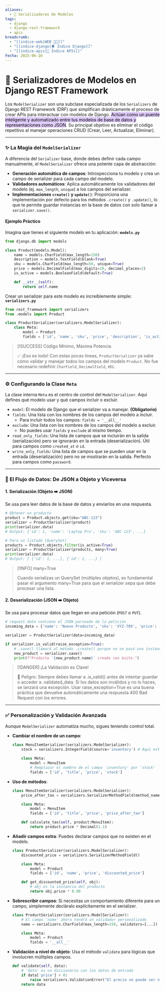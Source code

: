 ```yaml
---
aliases:
  - 🧬 Serializadores de Modelos
tags:
  - django
  - django-rest-framework
  - apis
breadcrumb:
  - "[[indice-web|WEB 🔗📝]]"
  - "[[indice-django|🕷️ Índice Django]]"
  - "[[indice-apis|🔌 Índice APIs]]"
Fecha: 2025-06-10
---
```

# 🧬 Serializadores de Modelos en Django REST Framework

Los `ModelSerializer` son una subclase especializada de los `Serializers` de Django REST Framework (DRF) que simplifican drásticamente el proceso de crear APIs para interactuar con modelos de Django. <mark style="background: #D2B3FFA6;">Actúan como un puente inteligente y automatizado entre tus modelos de base de datos y representaciones como JSON</mark>.
Su principal objetivo es eliminar el código repetitivo al manejar operaciones CRUD (Crear, Leer, Actualizar, Eliminar).

---
### ✨ La Magia del `ModelSerializer`
A diferencia del `Serializer` base, donde debes definir cada campo manualmente, el `ModelSerializer` ofrece una potente capa de abstracción:
- **Generación automática de campos**: Introspecciona tu modelo y crea un campo de serializer para cada campo del modelo.
- **Validadores automáticos**: Aplica automáticamente los validadores del modelo (ej. `max_length`, `unique`) a los campos del serializer.
- **Implementaciones `create()` y `update()`**: Proporciona una implementación por defecto para los métodos `.create()` y `.update()`, lo que te permite guardar instancias en la base de datos con solo llamar a `serializer.save()`.
#### Ejemplo Práctico
Imagina que tienes el siguiente modelo en tu aplicación:
**`models.py`**
```python
from django.db import models

class Product(models.Model):
    name = models.CharField(max_length=150)
    description = models.TextField(blank=True)
    sku = models.CharField(max_length=50, unique=True)
    price = models.DecimalField(max_digits=10, decimal_places=2)
    is_active = models.BooleanField(default=True)

    def __str__(self):
        return self.name
```
Crear un serializer para este modelo es increíblemente simple:
**`serializers.py`**
```python
from rest_framework import serializers
from .models import Product

class ProductSerializer(serializers.ModelSerializer):
    class Meta:
        model = Product
        fields = ['id', 'name', 'sku', 'price', 'description', 'is_active']
```

> [!SUCCESS] Código Mínimo, Máxima Potencia
> 
> ✅ ¡Eso es todo! Con estas pocas líneas, `ProductSerializer` ya sabe cómo validar y manejar todos los campos del modelo `Product`. No fue necesario redefinir `CharField`, `DecimalField`, etc.

---
### ⚙️ Configurando la Clase `Meta`
La clase interna `Meta` es el centro de control del `ModelSerializer`. Aquí defines qué modelo usar y qué campos incluir o excluir.
- `model`: El modelo de Django que el serializer va a manejar. **(Obligatorio)**
- `fields`: Una lista con los nombres de los campos del modelo a incluir.
    - Para incluir todos los campos: `fields = '__all__'`
- `exclude`: Una lista con los nombres de los campos del modelo a excluir.
    - No puedes usar `fields` y `exclude` al mismo tiempo.
- `read_only_fields`: Una lista de campos que se incluirán en la salida (serialización) pero se ignorarán en la entrada (deserialización). Útil para campos como `created_at` o `id`.
- `write_only_fields`: Una lista de campos que se pueden usar en la entrada (deserialización) pero no se mostrarán en la salida. Perfecto para campos como `password`.

---
### 🔄 El Flujo de Datos: De JSON a Objeto y Viceversa
#### 1. Serialización (Objeto ➡️ JSON)
Se usa para leer datos de la base de datos y enviarlos en una respuesta.
```python
# Obtener un producto
product = Product.objects.get(sku="ABC-123")
serializer = ProductSerializer(product)
print(serializer.data) 
# Output: {'id': 1, 'name': 'Laptop Pro', 'sku': 'ABC-123', ...}

# Para un listado (QuerySet)
products = Product.objects.filter(is_active=True)
serializer = ProductSerializer(products, many=True)
print(serializer.data)
# Output: [ {'id': 1, ...}, {'id': 2, ...} ]
```

> [!INFO] many=True
> 
> Cuando serializas un QuerySet (múltiples objetos), es fundamental pasar el argumento many=True para que el serializer sepa que debe procesar una lista.
#### 2. Deserialización (JSON ➡️ Objeto)
Se usa para procesar datos que llegan en una petición (`POST` o `PUT`).
```python
# request.data contiene el JSON parseado de la petición
incoming_data = {'name': 'Nuevo Producto', 'sku': 'XYZ-789', 'price': '99.99'}

serializer = ProductSerializer(data=incoming_data)

if serializer.is_valid(raise_exception=True):
    # .save() llamará al método .create() porque no se pasó una instancia inicial
    new_product = serializer.save() 
    print(f"Producto '{new_product.name}' creado con éxito.")
```

> [!DANGER] ¡La Validación es Clave!
> 
> 🛑 Peligro: Siempre debes llamar a .is_valid() antes de intentar guardar o acceder a .validated_data. Si los datos son inválidos y no lo haces, se lanzará una excepción. Usar raise_exception=True es una buena práctica que devuelve automáticamente una respuesta 400 Bad Request con los errores.

---
### ✅ Personalización y Validación Avanzada
Aunque `ModelSerializer` automatiza mucho, sigues teniendo control total.
- **Cambiar el nombre de un campo**:
	```python
	class MenuItemSerializer(serializers.ModelSerializer):
		stock = serializers.IntegerField(source='inventory') # Aquí está la clave
		
		class Meta:
			model = MenuItem
			# Remplazar el nombre de el campo 'inventory' por 'stock'
			fields = ['id', 'title', 'price', 'stock']
	```
- **Uso de métodos**:
	```python
	class MenuItemSerializer(serializers.ModelSerializer):
		price_after_tax = serializers.SerializerMethodField(method_name='calculate_tax')

		class Meta:
			model = MenuItem
			fields = ['id', 'title', 'price', 'price_after_tax']

		def calculate_tax(self, product:MenuItem):
			return product.price * Decimal(1.1)
	```
- **Añadir campos extra**: Puedes declarar campos que no existen en el modelo.
    ```python
    class ProductSerializer(serializers.ModelSerializer):
        discounted_price = serializers.SerializerMethodField()
    
        class Meta:
            model = Product
            fields = ['id', 'name', 'price', 'discounted_price']
    
        def get_discounted_price(self, obj):
            # obj es la instancia del producto
            return obj.price * 0.90
    ```
    
- **Sobrescribir campos**: Si necesitas un comportamiento diferente para un campo, simplemente decláralo explícitamente en el serializer.
    ```python
    class ProductSerializer(serializers.ModelSerializer):
        # El campo 'name' ahora tendrá un validador personalizado
        name = serializers.CharField(max_length=150, validators=[...])
    
        class Meta:
            model = Product
            fields = '__all__'
    ```
    
- **Validación a nivel de objeto**: Usa el método `validate` para lógicas que involucren múltiples campos.
    ```python
    def validate(self, data):
        # 'data' es un diccionario con los datos de entrada
        if data['price'] < 0:
            raise serializers.ValidationError("El precio no puede ser negativo.")
        return data
    ```